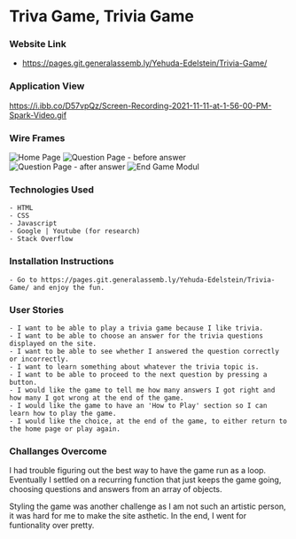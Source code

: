 # Triva Game, Trivia Game

### Website Link 
- https://pages.git.generalassemb.ly/Yehuda-Edelstein/Trivia-Game/

### Application View

https://i.ibb.co/D57vpQz/Screen-Recording-2021-11-11-at-1-56-00-PM-Spark-Video.gif


### Wire Frames

![Home Page](https://ibb.co/s1Mppfc)
![Question Page - before answer](https://ibb.co/QNqV4R7)
![Question Page - after answer](https://ibb.co/nzhW8yW)
![End Game Modul](https://ibb.co/3k3P3F8)


### Technologies Used
    - HTML
    - CSS
    - Javascript
    - Google | Youtube (for research)
    - Stack Overflow

### Installation Instructions
    - Go to https://pages.git.generalassemb.ly/Yehuda-Edelstein/Trivia-Game/ and enjoy the fun.

### User Stories
    - I want to be able to play a trivia game because I like trivia.
    - I want to be able to choose an answer for the trivia questions displayed on the site.
    - I want to be able to see whether I answered the question correctly or incorrectly.
    - I want to learn something about whatever the trivia topic is.
    - I want to be able to proceed to the next question by pressing a button.
    - I would like the game to tell me how many answers I got right and how many I got wrong at the end of the game.
    - I would like the game to have an 'How to Play' section so I can learn how to play the game.
    - I would like the choice, at the end of the game, to either return to the home page or play again.

### Challanges Overcome

I had trouble figuring out the best way to have the game run as a loop. Eventually I settled on a recurring function that just keeps the game going, choosing questions and answers from an array of objects. 

Styling the game was another challenge as I am not such an artistic person, it was hard for me to make the site asthetic. In the end, I went for funtionality over pretty.


